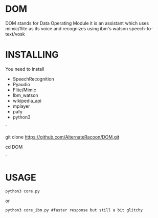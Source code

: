 # DOM
DOM stands for Data Operating Module
it is an assistant which uses mimic/flite as its voice
and recognizes using ibm's watson speech-to-text/vosk 
# INSTALLING
You need to install
- SpeechRecognition
- Pyaudio
- Flite/Mimic
- Ibm_watson
- wikipedia_api
- mplayer
- pafy
- python3

`


git clone https://github.com/AlternateRacoon/DOM.git 

cd DOM


`
# USAGE
`
python3 core.py 
`

or

`
python3 core_ibm.py #faster response but still a bit glitchy
`

